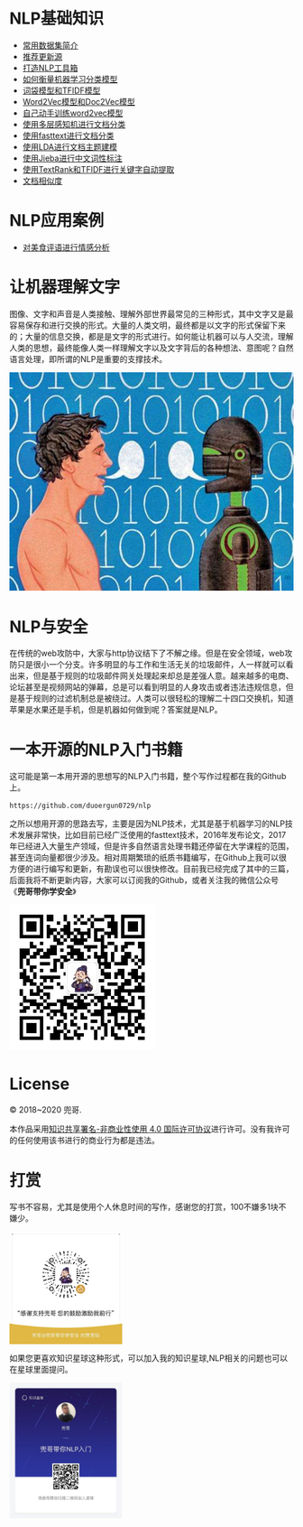 # NLP基础知识

- [常用数据集简介](常用数据集简介.md)
- [推荐更新源](推荐更新源.md)
- [打造NLP工具箱](打造NLP工具箱.md)
- [如何衡量机器学习分类模型](如何衡量机器学习分类模型.md)
- [词袋模型和TFIDF模型](词袋模型和TFIDF模型.md)
- [Word2Vec模型和Doc2Vec模型](Word2Vec模型和Doc2Vec模型.md)
- [自己动手训练word2vec模型](自己动手训练word2vec模型.md)
- [使用多层感知机进行文档分类](使用多层感知机进行文档分类.md)
- [使用fasttext进行文档分类](使用fasttext进行文档分类.md)
- [使用LDA进行文档主题建模](使用LDA进行文档主题建模.md)
- [使用Jieba进行中文词性标注](使用Jieba进行中文词性标注.md)
- [使用TextRank和TFIDF进行关键字自动提取](使用TextRank和TFIDF进行关键字自动提取.md)
- [文档相似度](文档相似度.md)

# NLP应用案例

- [对美食评语进行情感分析](预测Yelp美食评分.md)

# 让机器理解文字

图像、文字和声音是人类接触、理解外部世界最常见的三种形式，其中文字又是最容易保存和进行交换的形式。大量的人类文明，最终都是以文字的形式保留下来的；大量的信息交换，都是是文字的形式进行。如何能让机器可以与人交流，理解人类的思想，最终能像人类一样理解文字以及文字背后的各种想法、意图呢？自然语言处理，即所谓的NLP是重要的支撑技术。

![人机对话](人家对话.png)

# NLP与安全

在传统的web攻防中，大家与http协议结下了不解之缘。但是在安全领域，web攻防只是很小一个分支。许多明显的与工作和生活无关的垃圾邮件，人一样就可以看出来，但是基于规则的垃圾邮件网关处理起来却总是差强人意。越来越多的电商、论坛甚至是视频网站的弹幕，总是可以看到明显的人身攻击或者违法违规信息，但是基于规则的过滤机制总是被绕过。人类可以很轻松的理解二十四口交换机，知道苹果是水果还是手机，但是机器如何做到呢？答案就是NLP。

# 一本开源的NLP入门书籍

这可能是第一本用开源的思想写的NLP入门书籍，整个写作过程都在我的Github上。

	https://github.com/duoergun0729/nlp

之所以想用开源的思路去写，主要是因为NLP技术，尤其是基于机器学习的NLP技术发展非常快，比如目前已经广泛使用的fasttext技术，2016年发布论文，2017年已经进入大量生产领域，但是许多自然语言处理书籍还停留在大学课程的范围，甚至连词向量都很少涉及。相对周期繁琐的纸质书籍编写，在Github上我可以很方便的进行编写和更新，有勘误也可以很快修改。目前我已经完成了其中的三篇，后面我将不断更新内容，大家可以订阅我的Github，或者关注我的微信公众号《**兜哥带你学安全**》

![公众号](公众号.png)




# License

© 2018~2020 兜哥.

本作品采用[知识共享署名-非商业性使用 4.0 国际许可协议](https://creativecommons.org/licenses/by-nc/4.0/)进行许可。没有我许可的任何使用该书进行的商业行为都是违法。
	

# 打赏


写书不容易，尤其是使用个人休息时间的写作，感谢您的打赏，100不嫌多1块不嫌少。

<img src="打赏.png" width = "200"  alt="打赏" align=center />

如果您更喜欢知识星球这种形式，可以加入我的知识星球,NLP相关的问题也可以在星球里面提问。

<img src="知识星球.png" width = "200"  alt="知识星球" align=center />
